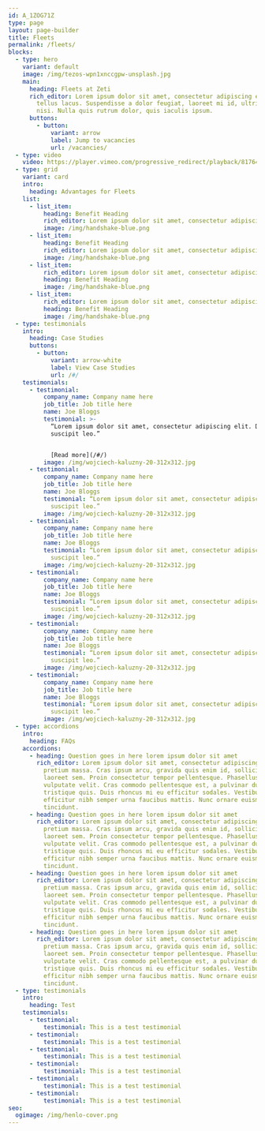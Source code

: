 ```yaml
---
id: A_1ZOG71Z
type: page
layout: page-builder
title: Fleets
permalink: /fleets/
blocks:
  - type: hero
    variant: default
    image: /img/tezos-wpn1xnccgpw-unsplash.jpg
    main:
      heading: Fleets at Zeti
      rich_editor: Lorem ipsum dolor sit amet, consectetur adipiscing elit. Sed vitae
        tellus lacus. Suspendisse a dolor feugiat, laoreet mi id, ultricies
        nisi. Nulla quis rutrum dolor, quis iaculis ipsum.
      buttons:
        - button:
            variant: arrow
            label: Jump to vacancies
            url: /vacancies/
  - type: video
    video: https://player.vimeo.com/progressive_redirect/playback/817643304/rendition/720p/file.mp4?loc=external&signature=48b73b5fb78d9082be47f009d252171fb9b13cfce8c20459546b0167bc2f207a
  - type: grid
    variant: card
    intro:
      heading: Advantages for Fleets
    list:
      - list_item:
          heading: Benefit Heading
          rich_editor: Lorem ipsum dolor sit amet, consectetur adipiscing elit
          image: /img/handshake-blue.png
      - list_item:
          heading: Benefit Heading
          rich_editor: Lorem ipsum dolor sit amet, consectetur adipiscing elit
          image: /img/handshake-blue.png
      - list_item:
          rich_editor: Lorem ipsum dolor sit amet, consectetur adipiscing elit
          heading: Benefit Heading
          image: /img/handshake-blue.png
      - list_item:
          rich_editor: Lorem ipsum dolor sit amet, consectetur adipiscing elit
          heading: Benefit Heading
          image: /img/handshake-blue.png
  - type: testimonials
    intro:
      heading: Case Studies
      buttons:
        - button:
            variant: arrow-white
            label: View Case Studies
            url: /#/
    testimonials:
      - testimonial:
          company_name: Company name here
          job_title: Job title here
          name: Joe Bloggs
          testimonial: >-
            “Lorem ipsum dolor sit amet, consectetur adipiscing elit. Donec eu
            suscipit leo.”


            [R﻿ead more](/#/)
          image: /img/wojciech-kaluzny-20-312x312.jpg
      - testimonial:
          company_name: Company name here
          job_title: Job title here
          name: Joe Bloggs
          testimonial: “Lorem ipsum dolor sit amet, consectetur adipiscing elit. Donec eu
            suscipit leo.”
          image: /img/wojciech-kaluzny-20-312x312.jpg
      - testimonial:
          company_name: Company name here
          job_title: Job title here
          name: Joe Bloggs
          testimonial: “Lorem ipsum dolor sit amet, consectetur adipiscing elit. Donec eu
            suscipit leo.”
          image: /img/wojciech-kaluzny-20-312x312.jpg
      - testimonial:
          company_name: Company name here
          job_title: Job title here
          name: Joe Bloggs
          testimonial: “Lorem ipsum dolor sit amet, consectetur adipiscing elit. Donec eu
            suscipit leo.”
          image: /img/wojciech-kaluzny-20-312x312.jpg
      - testimonial:
          company_name: Company name here
          job_title: Job title here
          name: Joe Bloggs
          testimonial: “Lorem ipsum dolor sit amet, consectetur adipiscing elit. Donec eu
            suscipit leo.”
          image: /img/wojciech-kaluzny-20-312x312.jpg
      - testimonial:
          company_name: Company name here
          job_title: Job title here
          name: Joe Bloggs
          testimonial: “Lorem ipsum dolor sit amet, consectetur adipiscing elit. Donec eu
            suscipit leo.”
          image: /img/wojciech-kaluzny-20-312x312.jpg
  - type: accordions
    intro:
      heading: FAQs
    accordions:
      - heading: Question goes in here lorem ipsum dolor sit amet
        rich_editor: Lorem ipsum dolor sit amet, consectetur adipiscing elit. Sed nec
          pretium massa. Cras ipsum arcu, gravida quis enim id, sollicitudin
          laoreet sem. Proin consectetur tempor pellentesque. Phasellus quis
          vulputate velit. Cras commodo pellentesque est, a pulvinar dui
          tristique quis. Duis rhoncus mi eu efficitur sodales. Vestibulum
          efficitur nibh semper urna faucibus mattis. Nunc ornare euismod
          tincidunt.
      - heading: Question goes in here lorem ipsum dolor sit amet
        rich_editor: Lorem ipsum dolor sit amet, consectetur adipiscing elit. Sed nec
          pretium massa. Cras ipsum arcu, gravida quis enim id, sollicitudin
          laoreet sem. Proin consectetur tempor pellentesque. Phasellus quis
          vulputate velit. Cras commodo pellentesque est, a pulvinar dui
          tristique quis. Duis rhoncus mi eu efficitur sodales. Vestibulum
          efficitur nibh semper urna faucibus mattis. Nunc ornare euismod
          tincidunt.
      - heading: Question goes in here lorem ipsum dolor sit amet
        rich_editor: Lorem ipsum dolor sit amet, consectetur adipiscing elit. Sed nec
          pretium massa. Cras ipsum arcu, gravida quis enim id, sollicitudin
          laoreet sem. Proin consectetur tempor pellentesque. Phasellus quis
          vulputate velit. Cras commodo pellentesque est, a pulvinar dui
          tristique quis. Duis rhoncus mi eu efficitur sodales. Vestibulum
          efficitur nibh semper urna faucibus mattis. Nunc ornare euismod
          tincidunt.
      - heading: Question goes in here lorem ipsum dolor sit amet
        rich_editor: Lorem ipsum dolor sit amet, consectetur adipiscing elit. Sed nec
          pretium massa. Cras ipsum arcu, gravida quis enim id, sollicitudin
          laoreet sem. Proin consectetur tempor pellentesque. Phasellus quis
          vulputate velit. Cras commodo pellentesque est, a pulvinar dui
          tristique quis. Duis rhoncus mi eu efficitur sodales. Vestibulum
          efficitur nibh semper urna faucibus mattis. Nunc ornare euismod
          tincidunt.
  - type: testimonials
    intro:
      heading: Test
    testimonials:
      - testimonial:
          testimonial: T﻿his is a test testimonial
      - testimonial:
          testimonial: T﻿his is a test testimonial
      - testimonial:
          testimonial: T﻿his is a test testimonial
      - testimonial:
          testimonial: T﻿his is a test testimonial
      - testimonial:
          testimonial: T﻿his is a test testimonial
      - testimonial:
          testimonial: T﻿his is a test testimonial
seo:
  ogimage: /img/henlo-cover.png
---
```

